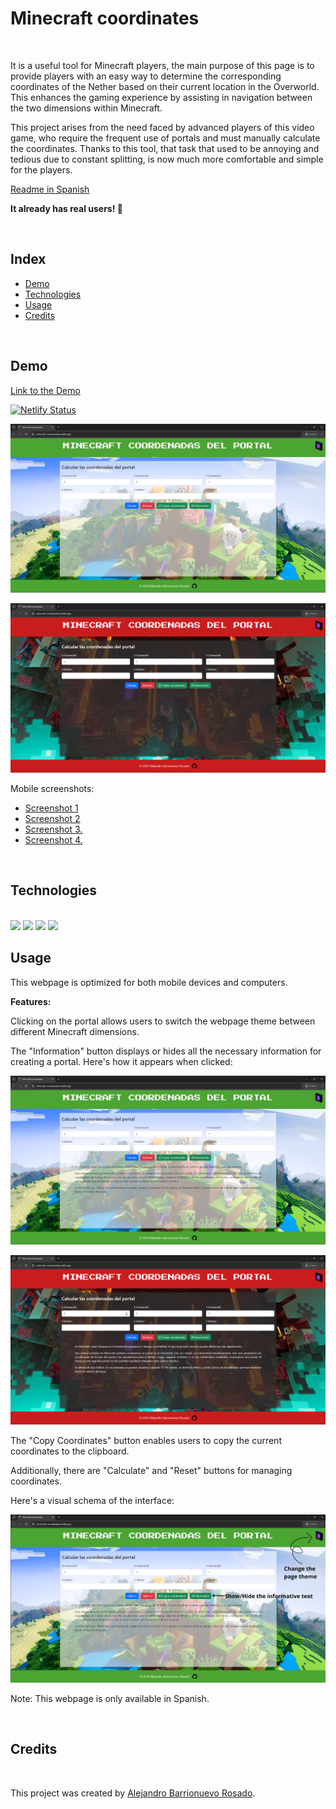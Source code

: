 # Minecraft coordinates

<br>

It is a useful tool for Minecraft players, the main purpose of this page is to provide players with an easy way to determine the corresponding coordinates of the Nether based on their current location in the Overworld. This enhances the gaming experience by assisting in navigation between the two dimensions within Minecraft.

This project arises from the need faced by advanced players of this video game, who require the frequent use of portals and must manually calculate the coordinates. Thanks to this tool, that task that used to be annoying and tedious due to constant splitting, is now much more comfortable and simple for the players.

[Readme in Spanish](/README.md)

**It already has real users! 🎉**

<br>

## Index

- [Demo](#demo)
- [Technologies](#technologies)
- [Usage](#usage)
- [Credits](#credits)

<br>

## Demo

[Link to the Demo](https://minecraft-coordenadas.netlify.app/)

[![Netlify Status](https://api.netlify.com/api/v1/badges/1f9f9cda-e3e9-4f10-9be7-7ef46f51d2b0/deploy-status)](https://app.netlify.com/sites/minecraft-coordenadas/deploys)

![Screenshot](/img/captura_pc.png)

![Screenshot](/img/captura_pc_nether.png)

Mobile screenshots:

- [Screenshot 1](/img/captura_movil1.jpg)
- [Screenshot 2](/img/captura_movil2.jpg)
- [Screenshot 3.](/img/captura_movil3.jpg)
- [Screenshot 4.](/img/captura_movil4.jpg)

<br>

## Technologies

<br>
<img src="https://img.shields.io/badge/HTML5-E34F26?style=for-the-badge&logo=html5&logoColor=white">
<img src="https://img.shields.io/badge/CSS3-1572B6?style=for-the-badge&logo=css3&logoColor=white"> 
<img src="https://img.shields.io/badge/JavaScript-323330?style=for-the-badge&logo=javascript&logoColor=F7DF1E"> 
<img src="https://img.shields.io/badge/bootstrap-%238511FA.svg?style=for-the-badge&logo=bootstrap&logoColor=white"> 

<br>


## Usage

This webpage is optimized for both mobile devices and computers.

**Features:**

Clicking on the portal allows users to switch the webpage theme between different Minecraft dimensions.

The "Information" button displays or hides all the necessary information for creating a portal. Here's how it appears when clicked:

![Button info](/img/captura_pc_info.png)

![Button info](/img/captura_pc_nether_info.png)

The "Copy Coordinates" button enables users to copy the current coordinates to the clipboard.

Additionally, there are "Calculate" and "Reset" buttons for managing coordinates.

Here's a visual schema of the interface:

![Info](/img/infoEN.png)

Note: This webpage is only available in Spanish.

<br>


## Credits

<br>

This project was created by [Alejandro Barrionuevo Rosado](https://github.com/Alejandro-BR).
